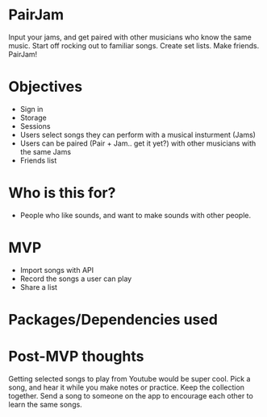 # PairJam

Input your jams, and get paired with other musicians who know the same music. Start off rocking out to familiar songs. Create set lists. Make friends. PairJam!

# Objectives

- Sign in
- Storage
- Sessions
- Users select songs they can perform with a musical insturment (Jams)
- Users can be paired (Pair + Jam.. get it yet?) with other musicians with the same Jams
- Friends list

# Who is this for?

- People who like sounds, and want to make sounds with other people.

# MVP

- Import songs with API
- Record the songs a user can play
- Share a list

# Packages/Dependencies used

# Post-MVP thoughts

Getting selected songs to play from Youtube would be super cool. Pick a song, and hear it while you make notes or practice. Keep the collection together. Send a song to someone on the app to encourage each other to learn the same songs.
